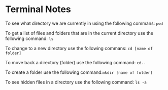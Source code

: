 # Terminal Notes 

To see what directory we are currently in using the following commans: 
`pwd` 

To get a list of files and folders that are in the current directory use the following command: `ls`

To change to a new directory use the following commans: `cd [name of folder]`

To move back a directory (folder) use the following command: `cd..`

To create a folder use the following command:`mkdir [name of folder]`

To see hidden files in a directory use the following command: `ls -a`

